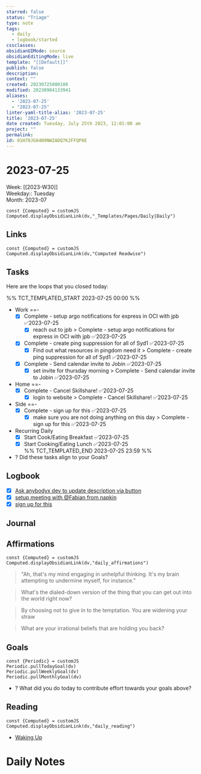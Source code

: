 ```yaml
---
starred: false
status: "Triage"
type: note
tags:
  - daily
  - logbook/started
cssclasses: 
obsidianUIMode: source
obsidianEditingMode: live
template: "[[Default]]"
publish: false
description: 
context: ""
created: 20230725000100
modified: 20230904133941
aliases:
  - '2023-07-25'
  - "2023-07-25"
linter-yaml-title-alias: '2023-07-25'
title: '2023-07-25'
date created: Tuesday, July 25th 2023, 12:01:00 am
project: ""
permalink: 
id: 01H70JG84N9NWZADQ7K2FFQP0E
---
```


# 2023-07-25

Week: [[2023-W30]]  
Weekday:: Tuesday  
Month: 2023-07

```dataviewjs
const {Computed} = customJS
Computed.displayObsidianLink(dv,"_Templates/Pages/Daily|Daily")
```

## Links

```dataviewjs
const {Computed} = customJS
Computed.displayObsidianLink(dv,"Computed Readwise")
```

## Tasks

Here are the loops that you closed today:

%% TCT_TEMPLATED_START 2023-07-25 00:00 %%
* Work ==-
    - [x] Complete - setup argo notifications for express in OCI with jpb ✅2023-07-25
        - [x] reach out to jpb > Complete - setup argo notifications for express in OCI with jpb ✅2023-07-25
    - [x] Complete - create ping suppression for all of Syd1 ✅2023-07-25
        - [x] Find out what resources in pingdom need it > Complete - create ping suppression for all of Syd1 ✅2023-07-25
    - [x] Complete - Send calendar invite to Jobin ✅2023-07-25
        - [x] set invite for thursday morning > Complete - Send calendar invite to Jobin ✅2023-07-25
* Home ==-
    - [x] Complete - Cancel Skillshare! ✅2023-07-25
        - [x] login to website > Complete - Cancel Skillshare! ✅2023-07-25
* Side ==-
    - [x] Complete - sign up for this ✅2023-07-25
        - [x] make sure you are not doing anything on this day > Complete - sign up for this ✅2023-07-25
* Recurring Daily
    - [x] Start Cook/Eating Breakfast ✅2023-07-25
    - [x] Start Cooking/Eating Lunch ✅2023-07-25  
%% TCT_TEMPLATED_END 2023-07-25 23:59 %%
* ? Did these tasks align to your Goals?

## Logbook
- [x] [Ask anybodyx dev to update description via button](things:///show?id=NoZZHaw2q5M5CmHh6ogUQ7)
- [x] [setup meeting with @Fabian from napkin](things:///show?id=WMhn3D21Djdz4GmmfrHiup)
- [x] [sign up for this](things:///show?id=2cxSk2s12vqoT8GVoyFXhW)
## Journal

## Affirmations

```dataviewjs
const {Computed} = customJS
Computed.displayObsidianLink(dv,"daily_affirmations")
```

> "Ah, that's my mind engaging in unhelpful thinking. It's my brain attempting to undermine myself, for instance."

> What's the dialed-down version of the thing that you can get out into the world right now?

> By choosing not to give in to the temptation. You are widening your straw

> What are your irrational beliefs that are holding you back?

## Goals

```dataviewjs
const {Periodic} = customJS
Periodic.pullTodayGoal(dv)
Periodic.pullWeeklyGoal(dv)
Periodic.pullMonthlyGoal(dv)
```
* ? What did you do today to contribute effort towards your goals above?

## Reading

```dataviewjs
const {Computed} = customJS
Computed.displayObsidianLink(dv,"daily_reading")
```
* [Waking Up]( https://read.readwise.io/read/01gjr2j724698ts9z7mbyxz63z)

# Daily Notes
